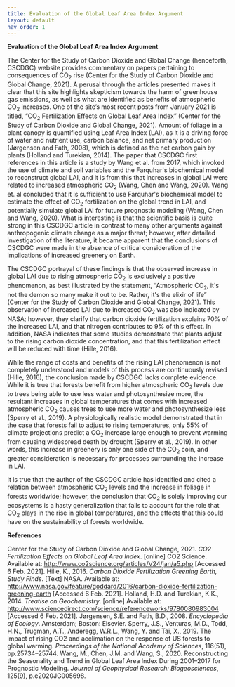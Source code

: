 ```yaml
---
title: Evaluation of the Global Leaf Area Index Argument
layout: default
nav_order: 1
---
```

**Evaluation of the Global Leaf Area Index Argument**

The Center for the Study of Carbon Dioxide and Global Change (henceforth, CSCDGC) website provides commentary on papers pertaining to consequences of CO<sub>2</sub> rise (Center for the Study of Carbon Dioxide and Global Change, 2021). A perusal through the articles presented makes it clear that this site highlights skepticism towards the harm of greenhouse gas emissions, as well as what are identified as benefits of atmospheric CO<sub>2</sub> increases. One of the site’s most recent posts from January 2021 is titled, “CO<sub>2</sub> Fertilization Effects on Global Leaf Area Index” (Center for the Study of Carbon Dioxide and Global Change, 2021). Amount of foliage in a plant canopy is quantified using Leaf Area Index (LAI), as it is a driving force of water and nutrient use, carbon balance, and net primary production (Jørgensen and Fath, 2008), which is defined as the net carbon gain by plants (Holland and Turekian, 2014). The paper that CSCDGC first references in this article is a study by Wang et al. from 2017, which invoked the use of climate and soil variables and the Farquhar's biochemical model to reconstruct global LAI, and it is from this that increases in global LAI were related to increased atmospheric CO<sub>2</sub> (Wang, Chen and Wang, 2020). Wang et. al concluded that it is sufficient to use Farquhar's biochemical model to estimate the effect of CO<sub>2</sub> fertilization on the global trend in LAI, and potentially simulate global LAI for future prognostic modeling (Wang, Chen and Wang, 2020). What is interesting is that the scientific basis is quite strong in this CSCDGC article in contrast to many other arguments against anthropogenic climate change as a major threat; however, after detailed investigation of the literature, it became apparent that the conclusions of CSCDGC were made in the absence of critical consideration of the implications of increased greenery on Earth.

The CSCDGC portrayal of these findings is that the observed increase in global LAI due to rising atmospheric CO<sub>2</sub> is exclusively a positive phenomenon, as best illustrated by the statement, “Atmospheric CO<sub>2</sub>, it's not the demon so many make it out to be. Rather, it's the elixir of life” (Center for the Study of Carbon Dioxide and Global Change, 2021). This observation of increased LAI due to increased CO<sub>2</sub> was also indicated by NASA; however, they clarify that carbon dioxide fertilization explains 70% of the increased LAI, and that nitrogen contributes to 9% of this effect. In addition, NASA indicates that some studies demonstrate that plants adjust to the rising carbon dioxide concentration, and that this fertilization effect will be reduced with time (Hille, 2016).

While the range of costs and benefits of the rising LAI phenomenon is not completely understood and models of this process are continuously revised (Hille, 2016), the conclusion made by CSCDGC lacks complete evidence. While it is true that forests benefit from higher atmospheric CO<sub>2</sub> levels due to trees being able to use less water and photosynthesize more, the resultant increases in global temperatures that comes with increased atmospheric CO<sub>2</sub> causes trees to use more water and photosynthesize less (Sperry et al., 2019). A physiologically realistic model demonstrated that in the case that forests fail to adjust to rising temperatures, only 55% of climate projections predict a CO<sub>2</sub> increase large enough to prevent warming from causing widespread death by drought (Sperry et al., 2019). In other words, this increase in greenery is only one side of the CO<sub>2</sub> coin, and greater consideration is necessary for processes surrounding the increase in LAI. 

It is true that the author of the CSCDGC article has identified and cited a relation between atmospheric CO<sub>2</sub> levels and the increase in foliage in forests worldwide; however, the conclusion that CO<sub>2</sub> is solely improving our ecosystems is a hasty generalization that fails to account for the role that CO<sub>2</sub> plays in the rise in global temperatures, and the effects that this could have on the sustainability of forests worldwide.  

**References**

Center for the Study of Carbon Dioxide and Global Change, 2021. *CO2 Fertilization Effects on Global Leaf Area Index*. [online] CO2 Science. Available at: <http://www.co2science.org/articles/V24/jan/a5.php> [Accessed 6 Feb. 2021].
Hille, K., 2016. *Carbon Dioxide Fertilization Greening Earth, Study Finds*. [Text] NASA. Available at: <http://www.nasa.gov/feature/goddard/2016/carbon-dioxide-fertilization-greening-earth> [Accessed 6 Feb. 2021].
Holland, H.D. and Turekian, K.K., 2014. *Treatise on Geochemistry*. [online] Available at: <http://www.sciencedirect.com/science/referenceworks/9780080983004> [Accessed 6 Feb. 2021].
Jørgensen, S.E. and Fath, B.D., 2008. *Encyclopedia of Ecology*. Amsterdam; Boston: Elsevier.
Sperry, J.S., Venturas, M.D., Todd, H.N., Trugman, A.T., Anderegg, W.R.L., Wang, Y. and Tai, X., 2019. The impact of rising CO2 and acclimation on the response of US forests to global warming. *Proceedings of the National Academy of Sciences*, 116(51), pp.25734–25744.
Wang, M., Chen, J.M. and Wang, S., 2020. Reconstructing the Seasonality and Trend in Global Leaf Area Index During 2001–2017 for Prognostic Modeling. *Journal of Geophysical Research: Biogeosciences*, 125(9), p.e2020JG005698.

